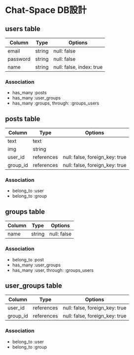 # Chat-Space DB設計
## users table
|Column|Type|Options|
|------|----|-------|
|email|string|null: false|
|password|string|null: false|
|name|string|null: false, index: true|
### Association
- has_many :posts
- has_many :user_groups
- has_many :groups, through: :groups_users


## posts table
|Column|Type|Options|
|------|----|-------|
|text|text||
|img|string| |
|user_id|references|null: false, foreign_key: true|
|group_id|references|null: false, foreign_key: true|
### Association
- belong_to :user
- belong_to :group

## groups table
|Column|Type|Options|
|------|----|-------|
|name|string|null: false|
### Association
- belong_to :post
- has_many :user_groups
- has_many :user, through: :groups_users

## user_groups table
|Column|Type|Options|
|------|----|-------|
|user_id|references|null: false, foreign_key: true|
|group_id|references|null: false, foreign_key: true|
### Association
- belong_to :user
- belong_to :group
